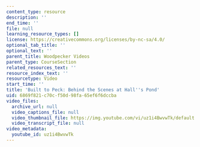 ```yaml
---
content_type: resource
description: ''
end_time: ''
file: null
learning_resource_types: []
license: https://creativecommons.org/licenses/by-nc-sa/4.0/
optional_tab_title: ''
optional_text: ''
parent_title: Woodpecker Videos
parent_type: CourseSection
related_resources_text: ''
resource_index_text: ''
resourcetype: Video
start_time: ''
title: 'Built to Peck: Behind the Scenes at Hall''s Pond'
uid: 6869f821-c70c-f50d-98fa-65ef6f6dccba
video_files:
  archive_url: null
  video_captions_file: null
  video_thumbnail_file: https://img.youtube.com/vi/uz1i4BwvwTk/default.jpg
  video_transcript_file: null
video_metadata:
  youtube_id: uz1i4BwvwTk
---
```

